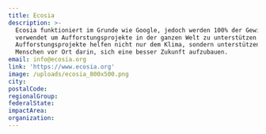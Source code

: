 ```yaml
---
title: Ecosia
description: >-
  Ecosia funktioniert im Grunde wie Google, jedoch werden 100% der Gewinne
  verwendet um Aufforstungsprojekte in der ganzen Welt zu unterstützen. Diese
  Aufforstungsprojekte helfen nicht nur dem Klima, sondern unterstützen auch die
  Menschen vor Ort darin, sich eine besser Zukunft aufzubauen.
email: info@ecosia.org
link: 'https://www.ecosia.org'
image: /uploads/ecosia_800x500.png
city:
postalCode:
regionalGroup:
federalState:
impactArea:
organization:
---
```


